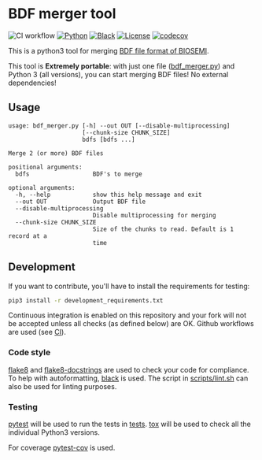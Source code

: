 BDF merger tool
===============

![CI workflow](https://github.com/berndie/bdf_merger/actions/workflows/ci.yaml/badge.svg)
[![Python](https://img.shields.io/badge/Python_version-3.0+-blue)](https://www.python.org/)
[![Black](https://img.shields.io/badge/code%20style-black-000000.svg)](https://github.com/psf/black)
[![License](https://img.shields.io/badge/license-MIT-green)](./LICENSE)
[![codecov](https://codecov.io/gh/berndie/bdf_merger/branch/master/graph/badge.svg?token=1QAWJ4B2Y1)](https://codecov.io/gh/berndie/bdf_merger)

This is a python3 tool for merging [BDF file format of BIOSEMI](https://www.biosemi.com/faq/file_format.htm).


This tool is __Extremely portable__: with just one file ([bdf_merger.py](./bdf_merger.py)) and Python 3 (all versions), you can start merging BDF files! No external dependencies!


## Usage

```
usage: bdf_merger.py [-h] --out OUT [--disable-multiprocessing]
                     [--chunk-size CHUNK_SIZE]
                     bdfs [bdfs ...]

Merge 2 (or more) BDF files

positional arguments:
  bdfs                  BDF's to merge

optional arguments:
  -h, --help            show this help message and exit
  --out OUT             Output BDF file
  --disable-multiprocessing
                        Disable multiprocessing for merging
  --chunk-size CHUNK_SIZE
                        Size of the chunks to read. Default is 1 record at a
                        time
```

## Development

If you want to contribute, you'll have to install the requirements for testing:
```bash
pip3 install -r development_requirements.txt
```

Continuous integration is enabled on this repository and your fork will not
be accepted unless all checks (as defined below) are OK. Github workflows are
used (see [CI](./.github/workflows/ci.yaml)).

### Code style

[flake8](https://github.com/pycqa/flake8) and 
[flake8-docstrings](https://gitlab.com/pycqa/flake8-docstrings) are used to 
check your code for compliance.
To help with autoformatting, [black]() is used. The script in 
[scripts/lint.sh](./scripts/lint.sh) can also be used for linting purposes.

### Testing

[pytest](https://pytest.org) will be used to run the tests in [tests](./tests).
[tox](https://tox.readthedocs.io/en/latest/) will be used to check all the 
individual Python3 versions.

For coverage [pytest-cov](https://github.com/pytest-dev/pytest-cov) is used.



